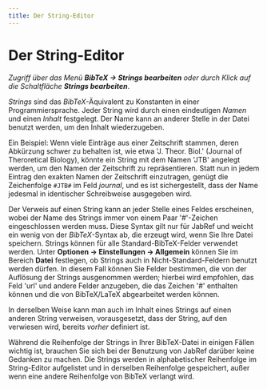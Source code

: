 ```yaml
---
title: Der String-Editor
---
```


# Der String-Editor

*Zugriff über das Menü **BibTeX -&gt; Strings bearbeiten** oder durch Klick auf die Schaltfläche **Strings bearbeiten***.

*Strings* sind das *BibTeX*-Äquivalent zu Konstanten in einer Programmiersprache. Jeder String wird durch einen eindeutigen *Namen* und einen *Inhalt* festgelegt. Der Name kann an anderer Stelle in der Datei benutzt werden, um den Inhalt wiederzugeben.

Ein Beispiel: Wenn viele Einträge aus einer Zeitschrift stammen, deren Abkürzung schwer zu behalten ist, wie etwa 'J. Theor. Biol.' (Journal of Theroretical Biology), könnte ein String mit dem Namen 'JTB' angelegt werden, um den Namen der Zeitschrift zu repräsentieren. Statt nun in jedem Eintrag den exakten Namen der Zeitschrift einzutragen, genügt die Zeichenfolge `#JTB#` im Feld *journal*, und es ist sichergestellt, dass der Name jedesmal in identischer Schreibweise ausgegeben wird.

Der Verweis auf einen String kann an jeder Stelle eines Feldes erscheinen, wobei der Name des Strings immer von einem Paar '\#'-Zeichen eingeschlossen werden muss. Diese Syntax gilt nur für JabRef und weicht ein wenig von der *BibTeX*-Syntax ab, die erzeugt wird, wenn Sie Ihre Datei speichern. Strings können für alle Standard-BibTeX-Felder verwendet werden. Unter **Optionen -&gt; Einstellungen -&gt; Allgemein** können Sie im Bereich **Datei** festlegen, ob Strings auch in Nicht-Standard-Feldern benutzt werden dürfen. In diesem Fall können Sie Felder bestimmen, die von der Auflösung der Strings ausgenommen werden; hierbei wird empfohlen, das Feld 'url' und andere Felder anzugeben, die das Zeichen '\#' enthalten können und die von BibTeX/LaTeX abgearbeitet werden können.

In derselben Weise kann man auch im Inhalt eines Strings auf einen anderen String verweisen, vorausgesetzt, dass der String, auf den verwiesen wird, bereits *vorher* definiert ist.

Während die Reihenfolge der Strings in Ihrer BibTeX-Datei in einigen Fällen wichtig ist, brauchen Sie sich bei der Benutzung von JabRef darüber keine Gedanken zu machen. Die Strings werden in alphabetischer Reihenfolge im String-Editor aufgelistet und in derselben Reihenfolge gespeichert, außer wenn eine andere Reihenfolge von BibTeX verlangt wird.

